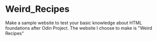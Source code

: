 # Weird_Recipes
Make a sample website to test your basic knowledge about HTML foundations after Odin Project. The website I choose to make is "Weird Recipes"
